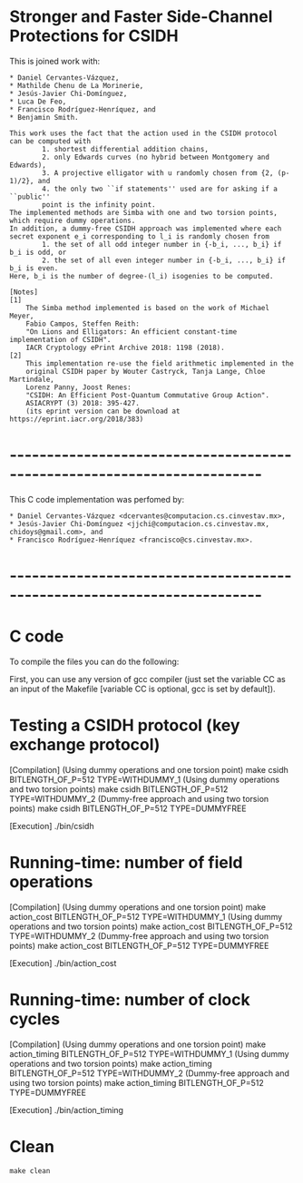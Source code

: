 # Stronger and Faster Side-Channel Protections for CSIDH

This is joined work with:

	* Daniel Cervantes-Vázquez,
	* Mathilde Chenu de La Morinerie, 
	* Jesús-Javier Chi-Domínguez, 
	* Luca De Feo,
	* Francisco Rodríguez-Henríquez, and
	* Benjamin Smith.

	This work uses the fact that the action used in the CSIDH protocol 
	can be computed with
			1. shortest differential addition chains,
			2. only Edwards curves (no hybrid between Montgomery and Edwards),
			3. A projective elligator with u randomly chosen from {2, (p-1)/2}, and
			4. the only two ``if statements'' used are for asking if a ``public'' 
			point is the infinity point.
	The implemented methods are Simba with one and two torsion points,
	which require dummy operations.
	In addition, a dummy-free CSIDH approach was implemented where each 
	secret exponent e_i corresponding to l_i is randomly chosen from
			1. the set of all odd integer number in {-b_i, ..., b_i} if b_i is odd, or
			2. the set of all even integer number in {-b_i, ..., b_i} if b_i is even.
	Here, b_i is the number of degree-(l_i) isogenies to be computed.

	[Notes]
	[1]
		The Simba method implemented is based on the work of Michael Meyer, 
		Fabio Campos, Steffen Reith: 
		"On Lions and Elligators: An efficient constant-time implementation of CSIDH". 
		IACR Cryptology ePrint Archive 2018: 1198 (2018).
	[2]
		This implementation re-use the field arithmetic implemented in the
		original CSIDH paper by Wouter Castryck, Tanja Lange, Chloe Martindale, 
		Lorenz Panny, Joost Renes: 
		"CSIDH: An Efficient Post-Quantum Commutative Group Action". 
		ASIACRYPT (3) 2018: 395-427.
		(its eprint version can be download at https://eprint.iacr.org/2018/383)

# ------------------------------------------------------------------------
This C code implementation was perfomed by:

	* Daniel Cervantes-Vázquez <dcervantes@computacion.cs.cinvestav.mx>,
	* Jesús-Javier Chi-Domínguez <jjchi@computacion.cs.cinvestav.mx, chidoys@gmail.com>, and
	* Francisco Rodríguez-Henríquez <francisco@cs.cinvestav.mx>.

# ------------------------------------------------------------------------
# C code
To compile the files you can do the following:

First, you can use any version of gcc compiler (just set the variable CC as 
an input of the Makefile [variable CC is optional, gcc is set by default]).

# Testing a CSIDH protocol (key exchange protocol)
[Compilation]
	(Using dummy operations and one torsion point)
		make csidh BITLENGTH_OF_P=512 TYPE=WITHDUMMY_1
	(Using dummy operations and two torsion points)
		make csidh BITLENGTH_OF_P=512 TYPE=WITHDUMMY_2
	(Dummy-free approach and using two torsion points)
		make csidh BITLENGTH_OF_P=512 TYPE=DUMMYFREE

[Execution]
		./bin/csidh


# Running-time: number of field operations
[Compilation]
	(Using dummy operations and one torsion point)
		make action_cost BITLENGTH_OF_P=512 TYPE=WITHDUMMY_1
	(Using dummy operations and two torsion points)
		make action_cost BITLENGTH_OF_P=512 TYPE=WITHDUMMY_2
	(Dummy-free approach and using two torsion points)
		make action_cost BITLENGTH_OF_P=512 TYPE=DUMMYFREE

[Execution]
		./bin/action_cost

# Running-time: number of clock cycles
[Compilation]
	(Using dummy operations and one torsion point)
		make action_timing BITLENGTH_OF_P=512 TYPE=WITHDUMMY_1
	(Using dummy operations and two torsion points)
		make action_timing BITLENGTH_OF_P=512 TYPE=WITHDUMMY_2
	(Dummy-free approach and using two torsion points)
		make action_timing BITLENGTH_OF_P=512 TYPE=DUMMYFREE

[Execution]
		./bin/action_timing

# Clean
	make clean
